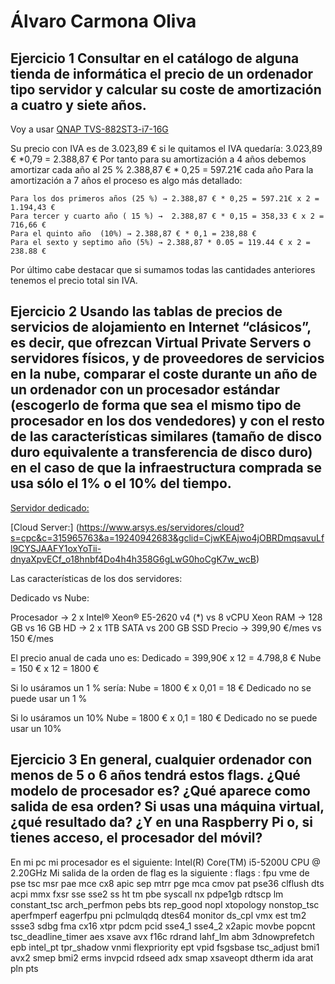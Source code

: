 # Álvaro Carmona Oliva

## Ejercicio 1 Consultar en el catálogo de alguna tienda de informática el precio de un ordenador tipo servidor y calcular su coste de amortización a cuatro y siete años. 
Voy a usar [QNAP TVS-882ST3-i7-16G](https://qloudea.com/qnap-tvs-882st3-i7-16g?gclid=CjwKCAjwo4jOBRBmEiwABWNaMSWTd84I-7HuPKFLoH4UqMnd1CRMTKpemFS7PSCQ869zYUzZd1WXdBoCsF0QAvD_BwE)

Su precio con IVA es de 3.023,89 € si le quitamos el IVA quedaría:
3.023,89 € *0,79 = 2.388,87 €
Por tanto para su  amortización a 4 años debemos amortizar cada año al 25 %
	2.388,87 € * 0,25 = 597.21€ cada año 
Para la amortización a 7 años el proceso es algo más detallado:

	Para los dos primeros años (25 %) → 2.388,87 € * 0,25 = 597.21€ x 2 = 1.194,43 € 
	Para tercer y cuarto año ( 15 %) →  2.388,87 € * 0,15 = 358,33 € x 2 = 716,66 €
	Para el quinto año  (10%) → 2.388,87 € * 0,1 = 238,88 € 
	Para el sexto y septimo año (5%) → 2.388,87 * 0.05 = 119.44 € x 2 = 238.88 €
Por último cabe destacar que si sumamos todas las cantidades anteriores tenemos el precio total sin IVA.


## Ejercicio 2 Usando las tablas de precios de servicios de alojamiento en Internet “clásicos”, es decir, que ofrezcan Virtual Private Servers o servidores físicos, y de proveedores de servicios en la nube, comparar el coste durante un año de un ordenador con un procesador estándar (escogerlo de forma que sea el mismo tipo de procesador en los dos vendedores) y con el resto de las características similares (tamaño de disco duro equivalente a transferencia de disco duro) en el caso de que la infraestructura comprada se usa sólo el 1% o el 10% del tiempo.


[Servidor dedicado: ](https://www.hostalia.com/dedicados/?gclid=CjwKCAjwo4jOBRBmEiwABWNaMVUFJZe6YO8shQiYPI_JvG2zLmE2AQH01ZmJoAxtYjlZ9m4SGVdfbBoChyEQAvD_BwE)

[Cloud Server:] (https://www.arsys.es/servidores/cloud?s=cpc&c=315965763&a=19240942683&gclid=CjwKEAjwo4jOBRDmqsavuLfl9CYSJAAFY1oxYoTii-dnyaXpvECf_o18hnbf4Do4h4h358G6gLwG0hoCgK7w_wcB)

Las características de los dos servidores:

Dedicado vs Nube:

Procesador → 2 x Intel® Xeon® E5-2620 v4 (*) vs 8 vCPU Xeon 
RAM → 128 GB vs 16 GB
HD →      2 x 1TB SATA vs 200 GB SSD
Precio → 399,90 €/mes vs 150 €/mes 

El precio anual de cada uno es:
Dedicado = 399,90€   x 12 = 4.798,8 €
Nube = 150 € x 12 = 1800 €

Si lo usáramos un 1 % sería:
Nube = 1800 € x 0,01 = 18 €
Dedicado no se puede usar un 1 %

Si lo usáramos un 10%
Nube = 1800 € x 0,1 = 180 €
Dedicado no se puede usar un 10% 




## Ejercicio 3 En general, cualquier ordenador con menos de 5 o 6 años tendrá estos flags. ¿Qué modelo de procesador es? ¿Qué aparece como salida de esa orden? Si usas una máquina virtual, ¿qué resultado da? ¿Y en una Raspberry Pi o, si tienes acceso, el procesador del móvil?

En mi pc mi procesador es el siguiente: Intel(R) Core(TM) i5-5200U CPU @ 2.20GHz
Mi salida de la orden de flag es la siguiente : flags		: fpu vme de pse tsc msr pae mce cx8 apic sep mtrr pge mca cmov pat pse36 clflush dts acpi mmx fxsr sse sse2 ss ht tm pbe syscall nx pdpe1gb rdtscp lm constant_tsc arch_perfmon pebs bts rep_good nopl xtopology nonstop_tsc aperfmperf eagerfpu pni pclmulqdq dtes64 monitor ds_cpl vmx est tm2 ssse3 sdbg fma cx16 xtpr pdcm pcid sse4_1 sse4_2 x2apic movbe popcnt tsc_deadline_timer aes xsave avx f16c rdrand lahf_lm abm 3dnowprefetch epb intel_pt tpr_shadow vnmi flexpriority ept vpid fsgsbase tsc_adjust bmi1 avx2 smep bmi2 erms invpcid rdseed adx smap xsaveopt dtherm ida arat pln pts



